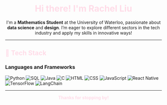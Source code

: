 <h1 align="center">
  <font color="#FFDCE8">Hi there! I'm Rachel Liu</font>
</h1>

<p align="center">
I'm a <strong>Mathematics Student</strong> at the University of Waterloo, passionate about <strong>data science</strong> and <strong>design</strong>. I’m eager to explore different sectors in the tech industry and apply my skills in innovative ways!
</p>

---

<h2 style="color: #FFDCE8;">🌸  Tech Stack</h2>

### Languages and Frameworks

![Python](https://img.shields.io/badge/Python-FFDCE8?style=for-the-badge&logo=python&logoColor=black)
![SQL](https://img.shields.io/badge/SQL-FFDCE8?style=for-the-badge&logo=postgresql&logoColor=black)
![Java](https://img.shields.io/badge/Java-FFDCE8?style=for-the-badge&logo=java&logoColor=black)
![C](https://img.shields.io/badge/C-FFDCE8?style=for-the-badge&logo=c&logoColor=black)
![HTML](https://img.shields.io/badge/HTML5-FFDCE8?style=for-the-badge&logo=html5&logoColor=black)
![CSS](https://img.shields.io/badge/CSS3-FFDCE8?style=for-the-badge&logo=css3&logoColor=black)
![JavaScript](https://img.shields.io/badge/JavaScript-FFDCE8?style=for-the-badge&logo=javascript&logoColor=black)
![React Native](https://img.shields.io/badge/React_Native-FFDCE8?style=for-the-badge&logo=react&logoColor=black)
![TensorFlow](https://img.shields.io/badge/TensorFlow-FFDCE8?style=for-the-badge&logo=tensorflow&logoColor=black)
![LangChain](https://img.shields.io/badge/LangChain-FFDCE8?style=for-the-badge&logo=langchain&logoColor=black)

---
<p align="center" style="color: #FFDCE8; font-weight: bold;">
Thanks for stopping by!
</p>
